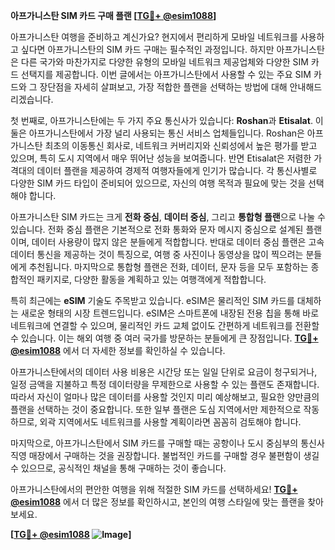 **아프가니스탄 SIM 카드 구매 플랜 [[TG💪+ @esim1088](https://t.me/s/esim1088)]**

아프가니스탄 여행을 준비하고 계신가요? 현지에서 편리하게 모바일 네트워크를 사용하고 싶다면 아프가니스탄의 SIM 카드 구매는 필수적인 과정입니다. 하지만 아프가니스탄은 다른 국가와 마찬가지로 다양한 유형의 모바일 네트워크 제공업체와 다양한 SIM 카드 선택지를 제공합니다. 이번 글에서는 아프가니스탄에서 사용할 수 있는 주요 SIM 카드와 그 장단점을 자세히 살펴보고, 가장 적합한 플랜을 선택하는 방법에 대해 안내해드리겠습니다.

첫 번째로, 아프가니스탄에는 두 가지 주요 통신사가 있습니다: **Roshan**과 **Etisalat**. 이 둘은 아프가니스탄에서 가장 널리 사용되는 통신 서비스 업체들입니다. Roshan은 아프가니스탄 최초의 이동통신 회사로, 네트워크 커버리지와 신뢰성에서 높은 평가를 받고 있으며, 특히 도시 지역에서 매우 뛰어난 성능을 보여줍니다. 반면 Etisalat은 저렴한 가격대의 데이터 플랜을 제공하여 경제적 여행자들에게 인기가 많습니다. 각 통신사별로 다양한 SIM 카드 타입이 준비되어 있으므로, 자신의 여행 목적과 필요에 맞는 것을 선택해야 합니다.

아프가니스탄 SIM 카드는 크게 **전화 중심**, **데이터 중심**, 그리고 **통합형 플랜**으로 나눌 수 있습니다. 전화 중심 플랜은 기본적으로 전화 통화와 문자 메시지 중심으로 설계된 플랜이며, 데이터 사용량이 많지 않은 분들에게 적합합니다. 반대로 데이터 중심 플랜은 고속 데이터 통신을 제공하는 것이 특징으로, 여행 중 사진이나 동영상을 많이 찍으려는 분들에게 추천됩니다. 마지막으로 통합형 플랜은 전화, 데이터, 문자 등을 모두 포함하는 종합적인 패키지로, 다양한 활동을 계획하고 있는 여행객에게 적합합니다.

특히 최근에는 **eSIM** 기술도 주목받고 있습니다. eSIM은 물리적인 SIM 카드를 대체하는 새로운 형태의 시장 트렌드입니다. eSIM은 스마트폰에 내장된 전용 칩을 통해 바로 네트워크에 연결할 수 있으며, 물리적인 카드 교체 없이도 간편하게 네트워크를 전환할 수 있습니다. 이는 해외 여행 중 여러 국가를 방문하는 분들에게 큰 장점입니다. **[TG💪+ @esim1088](https://t.me/s/esim1088)** 에서 더 자세한 정보를 확인하실 수 있습니다.

아프가니스탄에서의 데이터 사용 비용은 시간당 또는 일일 단위로 요금이 청구되거나, 일정 금액을 지불하고 특정 데이터량을 무제한으로 사용할 수 있는 플랜도 존재합니다. 따라서 자신이 얼마나 많은 데이터를 사용할 것인지 미리 예상해보고, 필요한 양만큼의 플랜을 선택하는 것이 중요합니다. 또한 일부 플랜은 도심 지역에서만 제한적으로 작동하므로, 외곽 지역에서도 네트워크를 사용할 계획이라면 꼼꼼히 검토해야 합니다.

마지막으로, 아프가니스탄에서 SIM 카드를 구매할 때는 공항이나 도시 중심부의 통신사 직영 매장에서 구매하는 것을 권장합니다. 불법적인 카드를 구매할 경우 불편함이 생길 수 있으므로, 공식적인 채널을 통해 구매하는 것이 좋습니다.

아프가니스탄에서의 편안한 여행을 위해 적절한 SIM 카드를 선택하세요! **[TG💪+ @esim1088](https://t.me/s/esim1088)** 에서 더 많은 정보를 확인하시고, 본인의 여행 스타일에 맞는 플랜을 찾아보세요.

**[[TG💪+ @esim1088](https://t.me/s/esim1088) ![Image](https://i.postimg.cc/Y0z9fWf4/image.png)]**